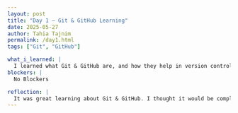 ```yaml
---
layout: post
title: "Day 1 – Git & GitHub Learning"
date: 2025-05-27
author: Tahia Tajnim
permalink: /day1.html
tags: ["Git", "GitHub"]

what_i_learned: |
  I learned what Git & GitHub are, and how they help in version control and collaboration — it was a cool and engaging session! We also took a Python placement test to assess our starting point for the course!
blockers: |
  No Blockers

reflection: |
  It was great learning about Git & GitHub. I thought it would be complicated, but it’s actually pretty straightforward once explained clearly. In addition, we played a fun bingo activity that helped us get to know each other better, which made the atmosphere more relaxed and friendly. I’m excited about what’s ahead!
---
```


